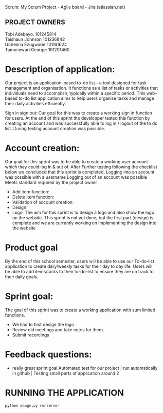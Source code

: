 Scrum: My Scrum Project - Agile board - Jira (atlassian.net)

## PROJECT OWNERS
Tobi Adebayo. 101245814 \
Taishaun Johnson 101236842 \
Uchenna Ezugworie 101161624 \
Tamunowari George: 101201460


# Description of application:
Our project is an application-based to-do list—a tool designed for task management and organisation. It functions as a list of tasks or activities that individuals need to accomplish, typically within a specific period.
This web-based to-do list application aims to help users organise tasks and manage their daily activities efficiently.


Sign in sign out:
Our goal for this was to create a working sign in function for users.
At the end of this sprint the developper tested this function by creating an account and was successfully able to log in / logout of the to do list. During testing account creation was possible.

# Account creation:
Our goal for this sprint was to be able to create a working user account which they could log in & out of. After Further testing following the checklist below we concluded that this sprint is completed.
Logging into an account was possible with a username
Logging out of an account was possible
Meets standard required by the project owner

* Add item function:
* Delete item function:
* Validation of account creation:
* Design:
* Logo:
The aim for this sprint is to design a logo and also show the logo on the website. This sprint is not yet done, but the first part (design) is complete and we are currently working on implementing the design into the website

# Product goal
By the end of this school semester, users will be able to use our To-do-list application to create daily/weekly tasks for their day to day life. Users will be able to add items/tasks to their to-do-list to ensure they are on track to their daily goals.


# Sprint goal:
The goal of this sprint was to create a working application with sum limited functions.
* We had to first design the logo
* Review old meetings and take notes for them.
* Submit recordings

# Feedback questions:
- really great sprint goal
Automated test for our project | run automatically in github | Testing small parts of application around 2

# RUNNING THE APPLICATION
````shell
python mange.py runserver
````
